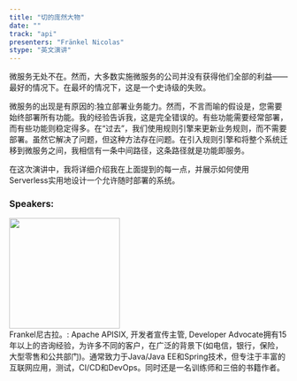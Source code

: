 ```yaml
---
title: "切的庞然大物"
date: "" 
track: "api"
presenters: "Fränkel Nicolas"
stype: "英文演讲"
---
```

微服务无处不在。然而，大多数实施微服务的公司并没有获得他们全部的利益——最好的情况下。在最坏的情况下，这是一个史诗级的失败。

微服务的出现是有原因的:独立部署业务能力。然而，不言而喻的假设是，您需要始终部署所有功能。我的经验告诉我，这是完全错误的。有些功能需要经常部署，而有些功能则稳定得多。在“过去”，我们使用规则引擎来更新业务规则，而不需要部署。虽然它解决了问题，但这种方法存在问题。在引入规则引擎和将整个系统迁移到微服务之间，我相信有一条中间路径，这条路径就是功能即服务。

在这次演讲中，我将详细介绍我在上面提到的每一点，并展示如何使用Serverless实用地设计一个允许随时部署的系统。
 ### Speakers: 
 <img src="images/speaker/1034.png" width="200" /><br>Frankel尼古拉。: Apache APISIX, 开发者宣传主管, Developer Advocate拥有15年以上的咨询经验，为许多不同的客户，在广泛的背景下(如电信，银行，保险，大型零售和公共部门)。通常致力于Java/Java EE和Spring技术，但专注于丰富的互联网应用，测试，CI/CD和DevOps。同时还是一名训练师和三倍的书籍作者。
 